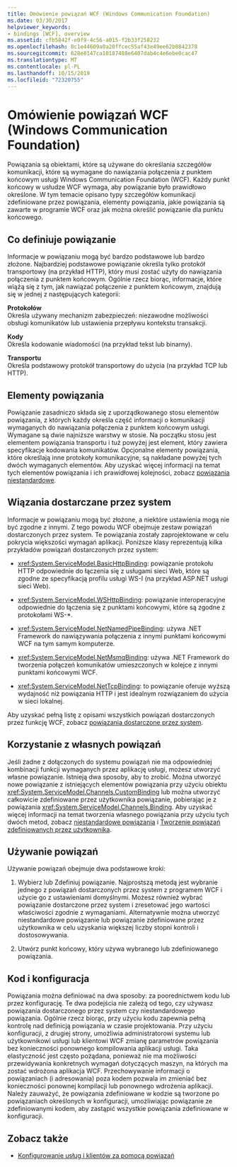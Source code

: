 ```yaml
---
title: Omówienie powiązań WCF (Windows Communication Foundation)
ms.date: 03/30/2017
helpviewer_keywords:
- bindings [WCF], overview
ms.assetid: cfb5842f-e0f9-4c56-a015-f2b33f258232
ms.openlocfilehash: 8c1e44609a0a20ffcec55af43e49ee62b0842378
ms.sourcegitcommit: 628e8147ca10187488e6407dab4c4e6ebe0cac47
ms.translationtype: MT
ms.contentlocale: pl-PL
ms.lasthandoff: 10/15/2019
ms.locfileid: "72320755"
---
```

# <a name="windows-communication-foundation-bindings-overview"></a>Omówienie powiązań WCF (Windows Communication Foundation)
Powiązania są obiektami, które są używane do określania szczegółów komunikacji, które są wymagane do nawiązania połączenia z punktem końcowym usługi Windows Communication Foundation (WCF). Każdy punkt końcowy w usłudze WCF wymaga, aby powiązanie było prawidłowo określone. W tym temacie opisano typy szczegółów komunikacji zdefiniowane przez powiązania, elementy powiązania, jakie powiązania są zawarte w programie WCF oraz jak można określić powiązanie dla punktu końcowego.  
  
## <a name="what-a-binding-defines"></a>Co definiuje powiązanie  
 Informacje w powiązaniu mogą być bardzo podstawowe lub bardzo złożone. Najbardziej podstawowe powiązanie określa tylko protokół transportowy (na przykład HTTP), który musi zostać użyty do nawiązania połączenia z punktem końcowym. Ogólnie rzecz biorąc, informacje, które wiążą się z tym, jak nawiązać połączenie z punktem końcowym, znajdują się w jednej z następujących kategorii:  
  
 **Protokołów**  
 Określa używany mechanizm zabezpieczeń: niezawodne możliwości obsługi komunikatów lub ustawienia przepływu kontekstu transakcji.  
  
 **Kody**  
 Określa kodowanie wiadomości (na przykład tekst lub binarny).  
  
 **Transportu**  
 Określa podstawowy protokół transportowy do użycia (na przykład TCP lub HTTP).  
  
## <a name="the-elements-of-a-binding"></a>Elementy powiązania  
 Powiązanie zasadniczo składa się z uporządkowanego stosu elementów powiązania, z których każdy określa część informacji o komunikacji wymaganych do nawiązania połączenia z punktem końcowym usługi. Wymagane są dwie najniższe warstwy w stosie. Na początku stosu jest elementem powiązania transportu i tuż powyżej jest element, który zawiera specyfikacje kodowania komunikatów. Opcjonalne elementy powiązania, które określają inne protokoły komunikacyjne, są nakładane powyżej tych dwóch wymaganych elementów. Aby uzyskać więcej informacji na temat tych elementów powiązania i ich prawidłowej kolejności, zobacz [powiązania niestandardowe](./extending/custom-bindings.md).  
  
## <a name="system-provided-bindings"></a>Wiązania dostarczane przez system  
 Informacje w powiązaniu mogą być złożone, a niektóre ustawienia mogą nie być zgodne z innymi. Z tego powodu WCF obejmuje zestaw powiązań dostarczonych przez system. Te powiązania zostały zaprojektowane w celu pokrycia większości wymagań aplikacji. Poniższe klasy reprezentują kilka przykładów powiązań dostarczonych przez system:  
  
- <xref:System.ServiceModel.BasicHttpBinding>: powiązanie protokołu HTTP odpowiednie do łączenia się z usługami sieci Web, które są zgodne ze specyfikacją profilu usługi WS-I (na przykład ASP.NET usługi sieci Web).  
  
- <xref:System.ServiceModel.WSHttpBinding>: powiązanie interoperacyjne odpowiednie do łączenia się z punktami końcowymi, które są zgodne z protokołami WS-*.  
  
- <xref:System.ServiceModel.NetNamedPipeBinding>: używa .NET Framework do nawiązywania połączenia z innymi punktami końcowymi WCF na tym samym komputerze.  
  
- <xref:System.ServiceModel.NetMsmqBinding>: używa .NET Framework do tworzenia połączeń komunikatów umieszczonych w kolejce z innymi punktami końcowymi WCF.  

- <xref:System.ServiceModel.NetTcpBinding>: to powiązanie oferuje wyższą wydajność niż powiązania HTTP i jest idealnym rozwiązaniem do użycia w sieci lokalnej.
  
 Aby uzyskać pełną listę z opisami wszystkich powiązań dostarczonych przez funkcję WCF, zobacz [powiązania dostarczone przez system](system-provided-bindings.md).  
  
## <a name="using-your-own-bindings"></a>Korzystanie z własnych powiązań  
 Jeśli żadne z dołączonych do systemu powiązań nie ma odpowiedniej kombinacji funkcji wymaganych przez aplikację usługi, możesz utworzyć własne powiązanie. Istnieją dwa sposoby, aby to zrobić. Można utworzyć nowe powiązanie z istniejących elementów powiązania przy użyciu obiektu <xref:System.ServiceModel.Channels.CustomBinding> lub można utworzyć całkowicie zdefiniowane przez użytkownika powiązanie, pobierając je z powiązania <xref:System.ServiceModel.Channels.Binding>. Aby uzyskać więcej informacji na temat tworzenia własnego powiązania przy użyciu tych dwóch metod, zobacz [niestandardowe powiązania](./extending/custom-bindings.md) i [Tworzenie powiązań zdefiniowanych przez użytkownika](./extending/creating-user-defined-bindings.md).  
  
## <a name="using-bindings"></a>Używanie powiązań  
 Używanie powiązań obejmuje dwa podstawowe kroki:  
  
1. Wybierz lub Zdefiniuj powiązanie. Najprostszą metodą jest wybranie jednego z powiązań dostarczonych przez system z programem WCF i użycie go z ustawieniami domyślnymi. Możesz również wybrać powiązanie dostarczone przez system i zresetować jego wartości właściwości zgodnie z wymaganiami. Alternatywnie można utworzyć niestandardowe powiązanie lub powiązanie zdefiniowane przez użytkownika w celu uzyskania większej liczby stopni kontroli i dostosowywania.  
  
2. Utwórz punkt końcowy, który używa wybranego lub zdefiniowanego powiązania.  
  
## <a name="code-and-configuration"></a>Kod i konfiguracja  
 Powiązania można definiować na dwa sposoby: za poorednictwem kodu lub przez konfigurację. Te dwa podejścia nie zależą od tego, czy używasz powiązania dostarczonego przez system czy niestandardowego powiązania. Ogólnie rzecz biorąc, przy użyciu kodu zapewnia pełną kontrolę nad definicją powiązania w czasie projektowania. Przy użyciu konfiguracji, z drugiej strony, umożliwia administratorowi systemu lub użytkownikowi usługi lub klientowi WCF zmianę parametrów powiązania bez konieczności ponownego kompilowania aplikacji usługi. Taka elastyczność jest często pożądana, ponieważ nie ma możliwości przewidywania konkretnych wymagań dotyczących maszyn, na których ma zostać wdrożona aplikacja WCF. Przechowywanie informacji o powiązaniach (i adresowania) poza kodem pozwala im zmieniać bez konieczności ponownej kompilacji lub ponownego wdrożenia aplikacji. Należy zauważyć, że powiązania zdefiniowane w kodzie są tworzone po powiązaniach określonych w konfiguracji, umożliwiając powiązanie ze zdefiniowanymi kodem, aby zastąpić wszystkie powiązania zdefiniowane w konfiguracji.  
  
## <a name="see-also"></a>Zobacz także

- [Konfigurowanie usług i klientów za pomocą powiązań](using-bindings-to-configure-services-and-clients.md)
